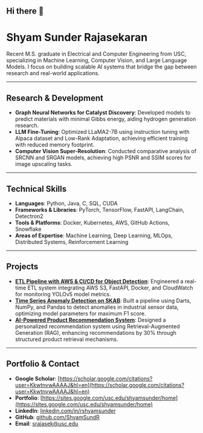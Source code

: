## Hi there 👋

# Shyam Sunder Rajasekaran

Recent M.S. graduate in Electrical and Computer Engineering from USC, specializing in Machine Learning, Computer Vision, and Large Language Models. I focus on building scalable AI systems that bridge the gap between research and real-world applications.

---

## Research & Development

- **Graph Neural Networks for Catalyst Discovery**: Developed models to predict materials with minimal Gibbs energy, aiding hydrogen generation research.
- **LLM Fine-Tuning**: Optimized LLaMA2-7B using instruction tuning with Alpaca dataset and Low-Rank Adaptation, achieving efficient training with reduced memory footprint.
- **Computer Vision Super-Resolution**: Conducted comparative analysis of SRCNN and SRGAN models, achieving high PSNR and SSIM scores for image upscaling tasks.

---

## Technical Skills

- **Languages**: Python, Java, C, SQL, CUDA
- **Frameworks & Libraries**: PyTorch, TensorFlow, FastAPI, LangChain, Detectron2
- **Tools & Platforms**: Docker, Kubernetes, AWS, GitHub Actions, Snowflake
- **Areas of Expertise**: Machine Learning, Deep Learning, MLOps, Distributed Systems, Reinforcement Learning

---

## Projects

- **[ETL Pipeline with AWS & CI/CD for Object Detection](https://github.com/ShyamSundR)**: Engineered a real-time ETL system integrating AWS S3, FastAPI, Docker, and CloudWatch for monitoring YOLOv5 model metrics.
- **[Time Series Anomaly Detection on SKAB](https://github.com/ShyamSundR)**: Built a pipeline using Darts, NumPy, and Pandas to detect anomalies in industrial sensor data, optimizing model parameters for maximum F1 score.
- **[AI-Powered Product Recommendation System](https://github.com/ShyamSundR)**: Designed a personalized recommendation system using Retrieval-Augmented Generation (RAG), enhancing recommendations by 30% through structured product retrieval mechanisms.

---

## Portfolio & Contact

- **Google Scholar**: [https://scholar.google.com/citations?user=KkwtnvwAAAAJ&hl=en](https://scholar.google.com/citations?user=KkwtnvwAAAAJ&hl=en)
- **Portfolio**: [https://sites.google.com/usc.edu/shyamsunder/home](https://sites.google.com/usc.edu/shyamsunder/home)
- **LinkedIn**: [linkedin.com/in/rshyamsunder](https://www.linkedin.com/in/rshyamsunder)
- **GitHub**: [github.com/ShyamSundR](https://github.com/ShyamSundR)
- **Email**: srajasek@usc.edu

